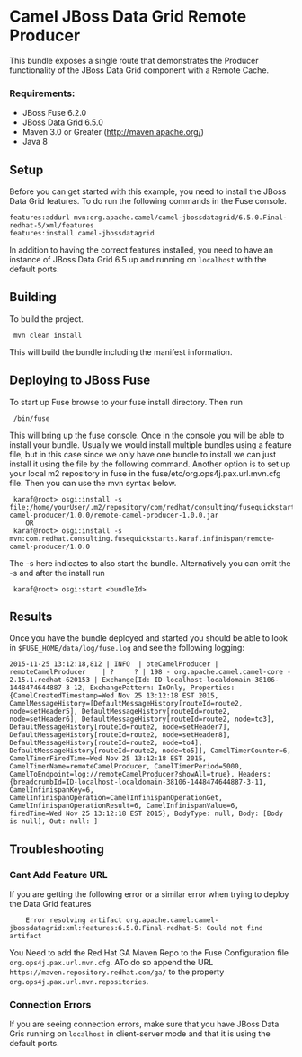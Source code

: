 Camel JBoss Data Grid Remote Producer
====================================
This bundle exposes a single route that demonstrates the Producer functionality of the JBoss Data Grid component with a Remote Cache.

### Requirements: ###

 * JBoss Fuse 6.2.0
 * JBoss Data Grid 6.5.0
 * Maven 3.0 or Greater (http://maven.apache.org/)
 * Java 8

Setup
-----------------------
Before you can get started with this example, you need to install the JBoss Data Grid features. To do run the following commands in the Fuse console.

    features:addurl mvn:org.apache.camel/camel-jbossdatagrid/6.5.0.Final-redhat-5/xml/features
    features:install camel-jbossdatagrid

In addition to having the correct features installed, you need to have an instance of JBoss Data Grid 6.5 up and running on `localhost` with the default ports.

Building
-----------------------
To build the project.

     mvn clean install

This will build the bundle including the manifest information.

Deploying to JBoss Fuse
-----------------------

To start up Fuse browse to your fuse install directory. Then run

     /bin/fuse

This will bring up the fuse console. Once in the console you will be able to install your bundle. Usually we would install multiple bundles using a feature file, but in this case since we only have one bundle to install we can just install it using the file by the following command. Another option is to set up your local m2 repository in fuse in the fuse/etc/org.ops4j.pax.url.mvn.cfg file. Then you can use the mvn syntax below.

     karaf@root> osgi:install -s file:/home/yourUser/.m2/repository/com/redhat/consulting/fusequickstarts/karaf/infinispan/remote-camel-producer/1.0.0/remote-camel-producer-1.0.0.jar
        OR
     karaf@root> osgi:install -s mvn:com.redhat.consulting.fusequickstarts.karaf.infinispan/remote-camel-producer/1.0.0

 The -s here indicates to also start the bundle.  Alternatively you can omit the -s and after the install run

     karaf@root> osgi:start <bundleId>

Results
-----------------------
Once you have the bundle deployed and started you should be able to look in `$FUSE_HOME/data/log/fuse.log` and see the following logging:

    2015-11-25 13:12:18,812 | INFO  | oteCamelProducer | remoteCamelProducer    | ?     ? | 198 - org.apache.camel.camel-core - 2.15.1.redhat-620153 | Exchange[Id: ID-localhost-localdomain-38106-1448474644887-3-12, ExchangePattern: InOnly, Properties: {CamelCreatedTimestamp=Wed Nov 25 13:12:18 EST 2015, CamelMessageHistory=[DefaultMessageHistory[routeId=route2, node=setHeader5], DefaultMessageHistory[routeId=route2, node=setHeader6], DefaultMessageHistory[routeId=route2, node=to3], DefaultMessageHistory[routeId=route2, node=setHeader7], DefaultMessageHistory[routeId=route2, node=setHeader8], DefaultMessageHistory[routeId=route2, node=to4], DefaultMessageHistory[routeId=route2, node=to5]], CamelTimerCounter=6, CamelTimerFiredTime=Wed Nov 25 13:12:18 EST 2015, CamelTimerName=remoteCamelProducer, CamelTimerPeriod=5000, CamelToEndpoint=log://remoteCamelProducer?showAll=true}, Headers: {breadcrumbId=ID-localhost-localdomain-38106-1448474644887-3-11, CamelInfinispanKey=6, CamelInfinispanOperation=CamelInfinispanOperationGet, CamelInfinispanOperationResult=6, CamelInfinispanValue=6, firedTime=Wed Nov 25 13:12:18 EST 2015}, BodyType: null, Body: [Body is null], Out: null: ]


Troubleshooting
-----------------------

### Cant Add Feature URL ###
If you are getting the following error or a similar error when trying to deploy the Data Grid features

    	Error resolving artifact org.apache.camel:camel-jbossdatagrid:xml:features:6.5.0.Final-redhat-5: Could not find artifact

You Need to add the Red Hat GA Maven Repo to the Fuse Configuration file `org.ops4j.pax.url.mvn.cfg`. ATo do so append the URL `https://maven.repository.redhat.com/ga/` to the property `org.ops4j.pax.url.mvn.repositories`.

### Connection Errors ###
If you are seeing connection errors, make sure that you have JBoss Data Gris running on `localhost` in client-server mode and that it is using the default ports.

